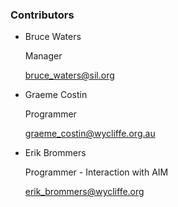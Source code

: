 ### Contributors ###

* Bruce Waters

    Manager

    bruce_waters@sil.org

* Graeme Costin

    Programmer

    graeme_costin@wycliffe.org.au   

* Erik Brommers

    Programmer - Interaction with AIM

    erik_brommers@wycliffe.org
